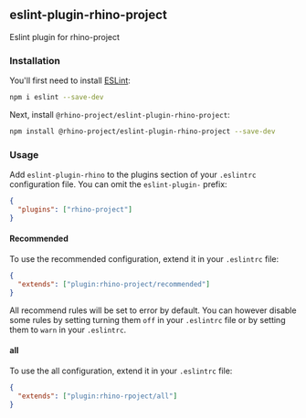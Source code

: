## eslint-plugin-rhino-project

Eslint plugin for rhino-project

### Installation

You'll first need to install [ESLint](https://eslint.org/):

```sh
npm i eslint --save-dev
```

Next, install `@rhino-project/eslint-plugin-rhino-project`:

```sh
npm install @rhino-project/eslint-plugin-rhino-project --save-dev
```

### Usage

Add `eslint-plugin-rhino` to the plugins section of your `.eslintrc` configuration file. You can omit the `eslint-plugin-` prefix:

```json
{
  "plugins": ["rhino-project"]
}
```

#### Recommended

To use the recommended configuration, extend it in your `.eslintrc` file:

```json
{
  "extends": ["plugin:rhino-project/recommended"]
}
```

All recommend rules will be set to error by default. You can however disable some rules by setting turning them `off` in your `.eslintrc` file or by setting them to `warn` in your `.eslintrc`.

#### all

To use the all configuration, extend it in your `.eslintrc` file:

```json
{
  "extends": ["plugin:rhino-rpoject/all"]
}
```
